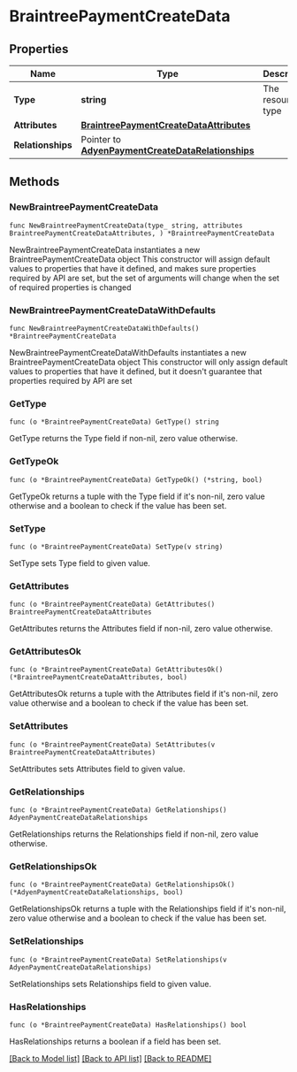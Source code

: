 # BraintreePaymentCreateData

## Properties

Name | Type | Description | Notes
------------ | ------------- | ------------- | -------------
**Type** | **string** | The resource&#39;s type | [default to "braintree_payments"]
**Attributes** | [**BraintreePaymentCreateDataAttributes**](BraintreePaymentCreateDataAttributes.md) |  | 
**Relationships** | Pointer to [**AdyenPaymentCreateDataRelationships**](AdyenPaymentCreateDataRelationships.md) |  | [optional] 

## Methods

### NewBraintreePaymentCreateData

`func NewBraintreePaymentCreateData(type_ string, attributes BraintreePaymentCreateDataAttributes, ) *BraintreePaymentCreateData`

NewBraintreePaymentCreateData instantiates a new BraintreePaymentCreateData object
This constructor will assign default values to properties that have it defined,
and makes sure properties required by API are set, but the set of arguments
will change when the set of required properties is changed

### NewBraintreePaymentCreateDataWithDefaults

`func NewBraintreePaymentCreateDataWithDefaults() *BraintreePaymentCreateData`

NewBraintreePaymentCreateDataWithDefaults instantiates a new BraintreePaymentCreateData object
This constructor will only assign default values to properties that have it defined,
but it doesn't guarantee that properties required by API are set

### GetType

`func (o *BraintreePaymentCreateData) GetType() string`

GetType returns the Type field if non-nil, zero value otherwise.

### GetTypeOk

`func (o *BraintreePaymentCreateData) GetTypeOk() (*string, bool)`

GetTypeOk returns a tuple with the Type field if it's non-nil, zero value otherwise
and a boolean to check if the value has been set.

### SetType

`func (o *BraintreePaymentCreateData) SetType(v string)`

SetType sets Type field to given value.


### GetAttributes

`func (o *BraintreePaymentCreateData) GetAttributes() BraintreePaymentCreateDataAttributes`

GetAttributes returns the Attributes field if non-nil, zero value otherwise.

### GetAttributesOk

`func (o *BraintreePaymentCreateData) GetAttributesOk() (*BraintreePaymentCreateDataAttributes, bool)`

GetAttributesOk returns a tuple with the Attributes field if it's non-nil, zero value otherwise
and a boolean to check if the value has been set.

### SetAttributes

`func (o *BraintreePaymentCreateData) SetAttributes(v BraintreePaymentCreateDataAttributes)`

SetAttributes sets Attributes field to given value.


### GetRelationships

`func (o *BraintreePaymentCreateData) GetRelationships() AdyenPaymentCreateDataRelationships`

GetRelationships returns the Relationships field if non-nil, zero value otherwise.

### GetRelationshipsOk

`func (o *BraintreePaymentCreateData) GetRelationshipsOk() (*AdyenPaymentCreateDataRelationships, bool)`

GetRelationshipsOk returns a tuple with the Relationships field if it's non-nil, zero value otherwise
and a boolean to check if the value has been set.

### SetRelationships

`func (o *BraintreePaymentCreateData) SetRelationships(v AdyenPaymentCreateDataRelationships)`

SetRelationships sets Relationships field to given value.

### HasRelationships

`func (o *BraintreePaymentCreateData) HasRelationships() bool`

HasRelationships returns a boolean if a field has been set.


[[Back to Model list]](../README.md#documentation-for-models) [[Back to API list]](../README.md#documentation-for-api-endpoints) [[Back to README]](../README.md)


